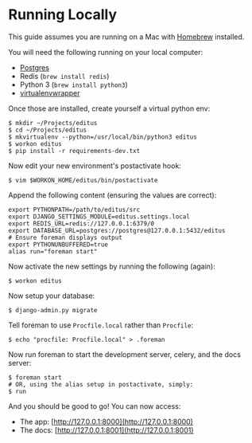 # Running Locally

This guide assumes you are running on a Mac with [Homebrew](http://brew.sh/) installed.

You will need the following running on your local computer:

 * [Postgres](http://postgresapp.com/)
 * Redis (`brew install redis`)
 * Python 3 (`brew install python3`)
 * [virtualenvwrapper](https://virtualenvwrapper.readthedocs.org/en/latest/)

Once those are installed, create yourself a virtual python env:
    
    $ mkdir ~/Projects/editus
    $ cd ~/Projects/editus
    $ mkvirtualenv --python=/usr/local/bin/python3 editus 
    $ workon editus
    $ pip install -r requirements-dev.txt

Now edit your new environment's postactivate hook:

    $ vim $WORKON_HOME/editus/bin/postactivate

Append the following content (ensuring the values are correct):

    export PYTHONPATH=/path/to/editus/src
    export DJANGO_SETTINGS_MODULE=editus.settings.local
    export REDIS_URL=redis://127.0.0.1:6379/0
    export DATABASE_URL=postgres://postgres@127.0.0.1:5432/editus
    # Ensure foreman displays output
    export PYTHONUNBUFFERED=true
    alias run="foreman start"

Now activate the new settings by running the following (again):

    $ workon editus

Now setup your database:

    $ django-admin.py migrate

Tell foreman to use `Procfile.local` rather than `Procfile`:

    $ echo "procfile: Procfile.local" > .foreman

Now run foreman to start the development server, celery, and the docs server:

    $ foreman start
    # OR, using the alias setup in postactivate, simply:
    $ run

And you should be good to go! You can now access:

 * The app: [http://127.0.0.1:8000](http://127.0.0.1:8000) 
 * The docs: [http://127.0.0.1:8001](http://127.0.0.1:8001) 



